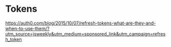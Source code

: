 # Tokens

https://auth0.com/blog/2015/10/07/refresh-tokens-what-are-they-and-when-to-use-them/?utm_source=jsweekly&utm_medium=sponsored_link&utm_campaign=refresh_token
